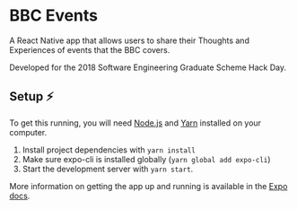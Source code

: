 # BBC Events

A React Native app that allows users to share their Thoughts and Experiences of events that the BBC covers.

Developed for the 2018 Software Engineering Graduate Scheme Hack Day.

## Setup ⚡️

To get this running, you will need [Node.js](https://nodejs.org) and [Yarn](https://yarnpkg.com) installed on your computer.

1. Install project dependencies with `yarn install`
2. Make sure expo-cli is installed globally (`yarn global add expo-cli`)
3. Start the development server with `yarn start`.

More information on getting the app up and running is available in the [Expo docs](https://docs.expo.io/versions/latest/guides/up-and-running.html#start-the-development-server).
